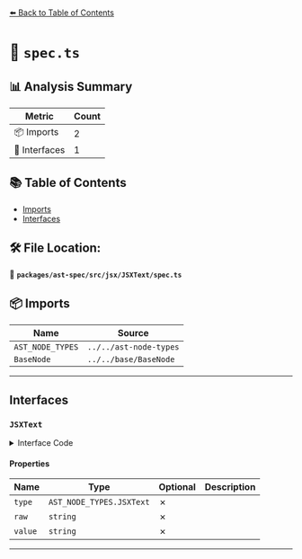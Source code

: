[⬅️ Back to Table of Contents](../../../../../index.md)

# 📄 `spec.ts`

## 📊 Analysis Summary

| Metric | Count |
|--------|-------|
| 📦 Imports | 2 |
| 📐 Interfaces | 1 |

## 📚 Table of Contents

- [Imports](#imports)
- [Interfaces](#interfaces)

## 🛠️ File Location:
📂 **`packages/ast-spec/src/jsx/JSXText/spec.ts`**

## 📦 Imports

| Name | Source |
|------|--------|
| `AST_NODE_TYPES` | `../../ast-node-types` |
| `BaseNode` | `../../base/BaseNode` |


---

## Interfaces

### `JSXText`

<details><summary>Interface Code</summary>

```ts
export interface JSXText extends BaseNode {
  type: AST_NODE_TYPES.JSXText;
  raw: string;
  value: string;
}
```
</details>

#### Properties

| Name | Type | Optional | Description |
|------|------|----------|-------------|
| `type` | `AST_NODE_TYPES.JSXText` | ✗ |  |
| `raw` | `string` | ✗ |  |
| `value` | `string` | ✗ |  |


---
